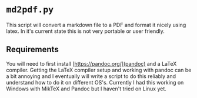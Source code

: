 # `md2pdf.py`
This script will convert a markdown file to a PDF and format it nicely using latex. In it's current state this is not very portable or user friendly.

## Requirements 
You will need to first install [https://pandoc.org/](pandoc) and a LaTeX compiler. Getting the LaTeX compiler setup and working with pandoc can be a bit annoying and I eventually will write a script to do this reliably and understand how to do it on different OS's. Currently I had this working on Windows with MikTeX and Pandoc but I haven't tried on Linux yet. 
